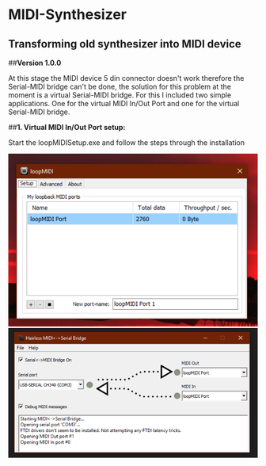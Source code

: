 # MIDI-Synthesizer
Transforming old synthesizer into MIDI device
---
##**Version 1.0.0**

At this stage the MIDI device 5 din connector doesn't work therefore the Serial-MIDI bridge can't be done,  the solution for this problem at the moment is a virtual Serial-MIDI bridge. For this I included two simple applications.  One for the virtual MIDI In/Out Port and one for the virtual Serial-MIDI bridge.

##**1. Virtual MIDI In/Out Port setup:**

Start the loopMIDISetup.exe and follow the steps through the installation

![](images/loopMIDI.PNG)
![](images/Hairless-MIDI_Serial.PNG)
